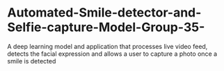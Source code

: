 # Automated-Smile-detector-and-Selfie-capture-Model-Group-35-
A deep learning model and application that processes live video feed, detects the facial expression and allows a user to capture a photo once a smile is detected
